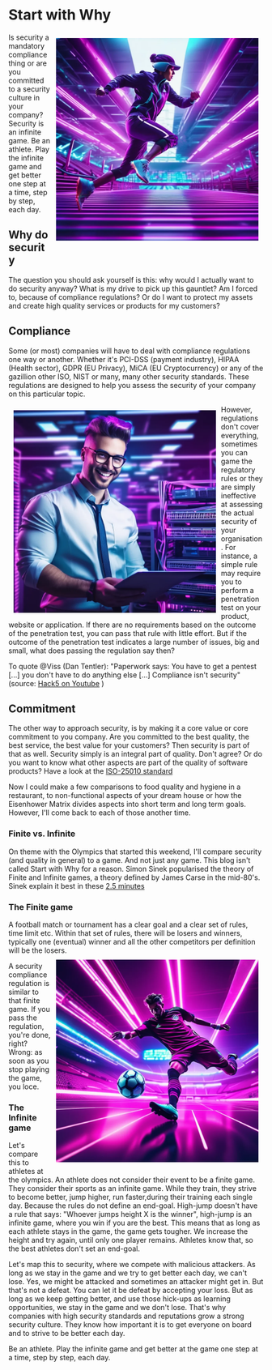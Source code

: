 # Start with Why

<img align="right" src="running.png" style="width: 400px; padding: 10px;" margin="10px"> Is security a mandatory compliance thing or are you committed to a security culture in your company? Security is an infinite game. Be an athlete. Play the infinite game and get better one step at a time, step by step, each day.



## Why do security

The question you should ask yourself is this: why would I actually want to do security anyway? What is my drive to pick up this gauntlet? Am I forced to, because of compliance regulations? Or do I want to protect my assets and create high quality services or products for my customers?

## Compliance

Some (or most) companies will have to deal with compliance regulations one way or another. Whether it's PCI-DSS (payment industry), HIPAA (Health sector), GDPR (EU Privacy), MiCA (EU Cryptocurrency) or any of the gazillion other ISO, NIST or many, many other security standards. These regulations are designed to help you assess the security of your company on this particular topic. 


<img align="left" src="compliance.png" style="width: 400px; padding: 10px;" margin="10px"> However, regulations don't cover everything, sometimes you can game the regulatory rules or they are simply ineffective at assessing the actual security of your organisation. For instance, a simple rule may require you to perform a penetration test on your product, website or application. If there are no requirements based on the outcome of the penetration test, you can pass that rule with little effort. But if the outcome of the penetration test indicates a large number of issues, big and small, what does passing the regulation say then?

To quote @Viss (Dan Tentler): "Paperwork says: You have to get a pentest [...] you don't have to do anything else [...] Compliance isn't security" (source: [Hack5 on Youtube](https://youtu.be/4LmSEthRZLU?t=39m01s) )

## Commitment

The other way to approach security, is by making it a core value or core commitment to you company. Are you committed to the best quality, the best service, the best value for your customers? Then security is part of that as well. Security simply is an integral part of quality. Don't agree? Or do you want to know what other aspects are part of the quality of software products? Have a look at the [ISO-25010 standard](https://iso25000.com/index.php/en/iso-25000-standards/iso-25010)

Now I could make a few comparisons to food quality and hygiene in a restaurant, to non-functional aspects of your dream house or how the Eisenhower Matrix divides aspects into short term and long term goals. However, I'll come back to each of those another time.

### Finite vs. Infinite

On theme with the Olympics that started this weekend, I'll compare security (and quality in general) to a game. And not just any game. This blog isn't called Start with Why for a reason. Simon Sinek popularised the theory of Finite and Infinite games, a theory defined by James Carse in the mid-80's. Sinek explain it best in these [2.5 minutes]( https://www.youtube.com/watch?v=QFpVVm7AnKI)

### The Finite game

A football match or tournament has a clear goal and a clear set of rules, time limit etc. Within that set of rules, there will be losers and winners, typically one (eventual) winner and all the other competitors per definition will be the losers. <img align="right" src="soccer.png" style="width: 400px; padding: 10px;" margin="10px"> 


A security compliance regulation is similar to that finite game. If you pass the regulation, you're done, right? Wrong: as soon as you stop playing the game, you loce.

### The Infinite game

Let's compare this to athletes at the olympics. An athlete does not consider their event to be a finite game. They consider their sports as an infinite game. While they train, they strive to become better, jump higher, run faster,during their training each single day. Because the rules do not define an end-goal. High-jump doesn't have a rule that says: "Whoever jumps height X is the winner", high-jump is an infinite game, where you win if you are the best. This means that as long as each athlete stays in the game, the game gets tougher. We increase the height and try again, until only one player remains. Athletes know that, so the best athletes don't set an end-goal.

Let's map this to security, where we compete with malicious attackers. As long as we stay in the game and we try to get better each day, we can't lose. Yes, we might be attacked and sometimes an  attacker might get in. But that's not a defeat. You can let it be defeat by accepting your loss. But as long as we keep getting better, and use those hick-ups as learning opportunities, we stay in the game and we don't lose. That's why companies with high security standards and reputations grow a strong security culture. They know how important it is to get everyone on board and to strive to be better each day.

Be an athlete. Play the infinite game and get better at the game one step at a time, step by step, each day.